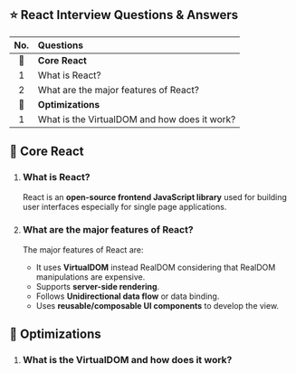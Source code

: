 ## :star: React Interview Questions & Answers

| No. | Questions |
|:---:|:---|
| :seedling:  | __Core React__ |
| 1 | What is React? |
| 2 | What are the major features of React? |
| :rocket:  | __Optimizations__ |
| 1 | What is the VirtualDOM and how does it work? |


## :seedling: Core React

1. ### What is React? ###

   React is an __open-source frontend JavaScript library__ used for building user interfaces especially for single page applications. 

2. ### What are the major features of React?

   The major features of React are:

   - It uses __VirtualDOM__ instead RealDOM considering that RealDOM manipulations are expensive.
   - Supports __server-side rendering__.
   - Follows __Unidirectional data flow__ or data binding.
   - Uses __reusable/composable UI components__ to develop the view.

## :rocket: Optimizations

1. ### What is the VirtualDOM and how does it work?
